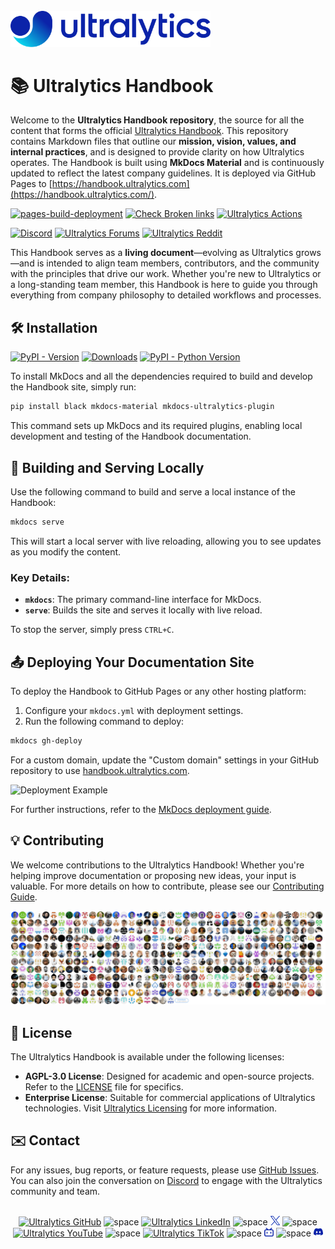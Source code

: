 <br>
<a href="https://www.ultralytics.com/" target="_blank"><img src="https://raw.githubusercontent.com/ultralytics/assets/main/logo/Ultralytics_Logotype_Original.svg" width="320" alt="Ultralytics logo"></a>

# 📚 Ultralytics Handbook

Welcome to the **Ultralytics Handbook repository**, the source for all the content that forms the official [Ultralytics Handbook](https://handbook.ultralytics.com/). This repository contains Markdown files that outline our **mission, vision, values, and internal practices**, and is designed to provide clarity on how Ultralytics operates. The Handbook is built using **MkDocs Material** and is continuously updated to reflect the latest company guidelines. It is deployed via GitHub Pages to [https://handbook.ultralytics.com](https://handbook.ultralytics.com/).

[![pages-build-deployment](https://github.com/ultralytics/handbook/actions/workflows/pages/pages-build-deployment/badge.svg)](https://github.com/ultralytics/handbook/actions/workflows/pages/pages-build-deployment)
[![Check Broken links](https://github.com/ultralytics/handbook/actions/workflows/links.yml/badge.svg)](https://github.com/ultralytics/handbook/actions/workflows/links.yml)
[![Ultralytics Actions](https://github.com/ultralytics/handbook/actions/workflows/format.yml/badge.svg)](https://github.com/ultralytics/handbook/actions/workflows/format.yml)

<a href="https://discord.com/invite/ultralytics"><img alt="Discord" src="https://img.shields.io/discord/1089800235347353640?logo=discord&logoColor=white&label=Discord&color=blue"></a> <a href="https://community.ultralytics.com/"><img alt="Ultralytics Forums" src="https://img.shields.io/discourse/users?server=https%3A%2F%2Fcommunity.ultralytics.com&logo=discourse&label=Forums&color=blue"></a> <a href="https://reddit.com/r/ultralytics"><img alt="Ultralytics Reddit" src="https://img.shields.io/reddit/subreddit-subscribers/ultralytics?style=flat&logo=reddit&logoColor=white&label=Reddit&color=blue"></a>

This Handbook serves as a **living document**—evolving as Ultralytics grows—and is intended to align team members, contributors, and the community with the principles that drive our work. Whether you're new to Ultralytics or a long-standing team member, this Handbook is here to guide you through everything from company philosophy to detailed workflows and processes.

## 🛠️ Installation

[![PyPI - Version](https://img.shields.io/pypi/v/ultralytics?logo=pypi&logoColor=white)](https://pypi.org/project/ultralytics/)
[![Downloads](https://static.pepy.tech/badge/ultralytics)](https://pepy.tech/project/ultralytics)
[![PyPI - Python Version](https://img.shields.io/pypi/pyversions/ultralytics?logo=python&logoColor=gold)](https://pypi.org/project/ultralytics/)

To install MkDocs and all the dependencies required to build and develop the Handbook site, simply run:

```bash
pip install black mkdocs-material mkdocs-ultralytics-plugin
```

This command sets up MkDocs and its required plugins, enabling local development and testing of the Handbook documentation.

## 🚀 Building and Serving Locally

Use the following command to build and serve a local instance of the Handbook:

```bash
mkdocs serve
```

This will start a local server with live reloading, allowing you to see updates as you modify the content.

### Key Details:

- **`mkdocs`**: The primary command-line interface for MkDocs.
- **`serve`**: Builds the site and serves it locally with live reload.

To stop the server, simply press `CTRL+C`.

## 📤 Deploying Your Documentation Site

To deploy the Handbook to GitHub Pages or any other hosting platform:

1. Configure your `mkdocs.yml` with deployment settings.
2. Run the following command to deploy:

```bash
mkdocs gh-deploy
```

For a custom domain, update the "Custom domain" settings in your GitHub repository to use [handbook.ultralytics.com](https://handbook.ultralytics.com/).

![Deployment Example](https://user-images.githubusercontent.com/26833433/210150206-9e86dcd7-10af-43e4-9eb2-9518b3799eac.png)

For further instructions, refer to the [MkDocs deployment guide](https://www.mkdocs.org/user-guide/deploying-your-docs/).

## 💡 Contributing

We welcome contributions to the Ultralytics Handbook! Whether you're helping improve documentation or proposing new ideas, your input is valuable. For more details on how to contribute, please see our [Contributing Guide](https://docs.ultralytics.com/help/contributing/).

![Ultralytics open-source contributors](https://raw.githubusercontent.com/ultralytics/assets/main/im/image-contributors.png)

## 📜 License

The Ultralytics Handbook is available under the following licenses:

- **AGPL-3.0 License**: Designed for academic and open-source projects. Refer to the [LICENSE](https://github.com/ultralytics/handbook/blob/main/LICENSE) file for specifics.
- **Enterprise License**: Suitable for commercial applications of Ultralytics technologies. Visit [Ultralytics Licensing](https://www.ultralytics.com/license) for more information.

## ✉️ Contact

For any issues, bug reports, or feature requests, please use [GitHub Issues](https://github.com/ultralytics/handbook/issues). You can also join the conversation on [Discord](https://discord.com/invite/ultralytics) to engage with the Ultralytics community and team.

<br>
<div align="center">
  <a href="https://github.com/ultralytics"><img src="https://github.com/ultralytics/assets/raw/main/social/logo-social-github.png" width="3%" alt="Ultralytics GitHub"></a>
  <img src="https://github.com/ultralytics/assets/raw/main/social/logo-transparent.png" width="3%" alt="space">
  <a href="https://www.linkedin.com/company/ultralytics/"><img src="https://github.com/ultralytics/assets/raw/main/social/logo-social-linkedin.png" width="3%" alt="Ultralytics LinkedIn"></a>
  <img src="https://github.com/ultralytics/assets/raw/main/social/logo-transparent.png" width="3%" alt="space">
  <a href="https://twitter.com/ultralytics"><img src="https://github.com/ultralytics/assets/raw/main/social/logo-social-twitter.png" width="3%" alt="Ultralytics Twitter"></a>
  <img src="https://github.com/ultralytics/assets/raw/main/social/logo-transparent.png" width="3%" alt="space">
  <a href="https://youtube.com/ultralytics?sub_confirmation=1"><img src="https://github.com/ultralytics/assets/raw/main/social/logo-social-youtube.png" width="3%" alt="Ultralytics YouTube"></a>
  <img src="https://github.com/ultralytics/assets/raw/main/social/logo-transparent.png" width="3%" alt="space">
  <a href="https://www.tiktok.com/@ultralytics"><img src="https://github.com/ultralytics/assets/raw/main/social/logo-social-tiktok.png" width="3%" alt="Ultralytics TikTok"></a>
  <img src="https://github.com/ultralytics/assets/raw/main/social/logo-transparent.png" width="3%" alt="space">
  <a href="https://ultralytics.com/bilibili"><img src="https://github.com/ultralytics/assets/raw/main/social/logo-social-bilibili.png" width="3%" alt="Ultralytics BiliBili"></a>
  <img src="https://github.com/ultralytics/assets/raw/main/social/logo-transparent.png" width="3%" alt="space">
  <a href="https://discord.com/invite/ultralytics"><img src="https://github.com/ultralytics/assets/raw/main/social/logo-social-discord.png" width="3%" alt="Ultralytics Discord"></a>
</div>
